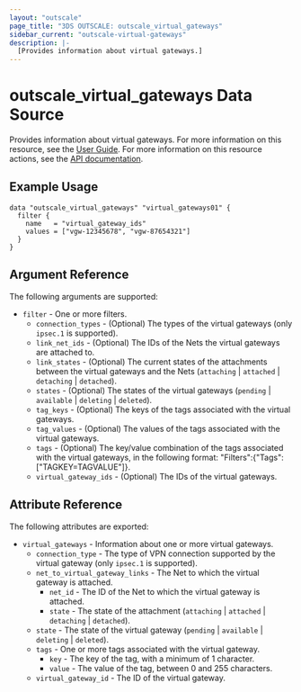 ```yaml
---
layout: "outscale"
page_title: "3DS OUTSCALE: outscale_virtual_gateways"
sidebar_current: "outscale-virtual-gateways"
description: |-
  [Provides information about virtual gateways.]
---
```


# outscale_virtual_gateways Data Source

Provides information about virtual gateways.
For more information on this resource, see the [User Guide](https://wiki.outscale.net/display/EN/About+Virtual+Private+Gateways).
For more information on this resource actions, see the [API documentation](https://docs.outscale.com/api#3ds-outscale-api-virtualgateway).

## Example Usage

```hcl
data "outscale_virtual_gateways" "virtual_gateways01" {
  filter {
    name   = "virtual_gateway_ids"
    values = ["vgw-12345678", "vgw-87654321"]
  }
}
```

## Argument Reference

The following arguments are supported:

* `filter` - One or more filters.
  * `connection_types` - (Optional) The types of the virtual gateways (only `ipsec.1` is supported).
  * `link_net_ids` - (Optional) The IDs of the Nets the virtual gateways are attached to.
  * `link_states` - (Optional) The current states of the attachments between the virtual gateways and the Nets (`attaching` \| `attached` \| `detaching` \| `detached`).
  * `states` - (Optional) The states of the virtual gateways (`pending` \| `available` \| `deleting` \| `deleted`).
  * `tag_keys` - (Optional) The keys of the tags associated with the virtual gateways.
  * `tag_values` - (Optional) The values of the tags associated with the virtual gateways.
  * `tags` - (Optional) The key/value combination of the tags associated with the virtual gateways, in the following format: "Filters":{"Tags":["TAGKEY=TAGVALUE"]}.
  * `virtual_gateway_ids` - (Optional) The IDs of the virtual gateways.

## Attribute Reference

The following attributes are exported:

* `virtual_gateways` - Information about one or more virtual gateways.
  * `connection_type` - The type of VPN connection supported by the virtual gateway (only `ipsec.1` is supported).
  * `net_to_virtual_gateway_links` - The Net to which the virtual gateway is attached.
    * `net_id` - The ID of the Net to which the virtual gateway is attached.
    * `state` - The state of the attachment (`attaching` \| `attached` \| `detaching` \| `detached`).
  * `state` - The state of the virtual gateway (`pending` \| `available` \| `deleting` \| `deleted`).
  * `tags` - One or more tags associated with the virtual gateway.
    * `key` - The key of the tag, with a minimum of 1 character.
    * `value` - The value of the tag, between 0 and 255 characters.
  * `virtual_gateway_id` - The ID of the virtual gateway.

